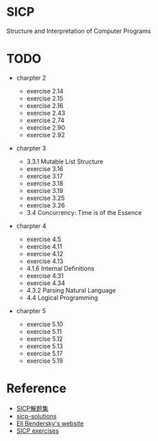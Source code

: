# SICP
Structure and Interpretation of Computer Programs

# TODO
- charpter 2
  - exercise 2.14
  - exercise 2.15
  - exercise 2.16
  - exercise 2.43
  - exercise 2.74
  - exercise 2.90
  - exercise 2.92

- charpter 3
  - 3.3.1 Mutable List Structure
  - exercise 3.16
  - exercise 3.17
  - exercise 3.18
  - exercise 3.19
  - exercise 3.25
  - exercise 3.26
  - 3.4 Concurrency: Time is of the Essence

- charpter 4
  - exercise 4.5
  - exercise 4.11
  - exercise 4.12
  - exercise 4.13
  - 4.1.6 Internal Definitions
  - exercise 4.31
  - exercise 4.34
  - 4.3.2 Parsing Natural Language
  - 4.4 Logical Programming

- charpter 5
  - exercise 5.10
  - exercise 5.11
  - exercise 5.12
  - exercise 5.13
  - exercise 5.17
  - exercise 5.19

  
# Reference
- [SICP解题集](http://sicp.readthedocs.io/en/latest/)
- [sicp-solutions](http://community.schemewiki.org/?sicp-solutions)
- [Eli Bendersky's website](https://eli.thegreenplace.net/tag/sicp)
- [SICP exercises](https://wizardbook.wordpress.com)
